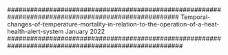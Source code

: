##################################################################################################### 
Temporal-changes-of-temperature-mortality-in-relation-to-the-operation-of-a-heat-health-alert-system
                    January 2022
######################################################################################################
